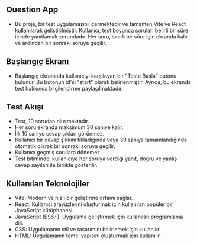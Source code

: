 
## Question App
- Bu proje, bir test uygulamasını içermektedir ve tamamen Vite ve React kullanılarak geliştirilmiştir. Kullanıcı, test boyunca soruları belirli bir süre içinde yanıtlamak zorundadır. Her soru, sınırlı bir süre için ekranda kalır ve ardından bir sonraki soruya geçilir.


## Başlangıç Ekranı
- Başlangıç ekranında kullanıcıyı karşılayan bir "Teste Başla" butonu bulunur. Bu butonun id'si "start" olarak belirlenmiştir. Ayrıca, bu ekranda test hakkında bilgilendirme paylaşılmaktadır.


## Test Akışı
- Test, 10 sorudan oluşmaktadır.
- Her soru ekranda maksimum 30 saniye kalır.
- İlk 10 saniye cevap şıkları görünmez.
- Kullanıcı bir cevap şıkkını tıkladığında veya 30 saniye tamamlandığında otomatik olarak bir sonraki soruya geçilir.
- Kullanıcı geçmiş sorulara dönemez.
- Test bitiminde, kullanıcıya her soruya verdiği yanıt, doğru ve yanlış cevap sayıları ile birlikte gösterilir.

## Kullanılan Teknolojiler
- Vite: Modern ve hızlı bir geliştirme ortamı sağlar.
- React: Kullanıcı arayüzlerini oluşturmak için kullanılan popüler bir JavaScript kütüphanesi.
- JavaScript (ES6+): Uygulama geliştirmek için kullanılan programlama dili.
- CSS: Uygulamanın stil ve tasarımını belirlemek için kullanılır.
- HTML: Uygulamanın temel yapısını oluşturmak için kullanılır.
